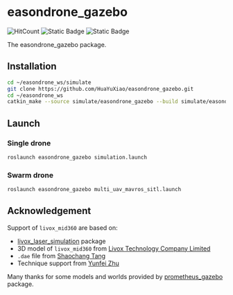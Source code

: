 # easondrone_gazebo

![HitCount](https://img.shields.io/endpoint?url=https%3A%2F%2Fhits.dwyl.com%2FHuaYuXiao%2Feasondrone_gazebo.json%3Fcolor%3Dpink)
![Static Badge](https://img.shields.io/badge/ROS-noetic-22314E?logo=ros)
![Static Badge](https://img.shields.io/badge/Ubuntu-20.04.6-E95420?logo=ubuntu)

The easondrone_gazebo package.

## Installation

```bash
cd ~/easondrone_ws/simulate
git clone https://github.com/HuaYuXiao/easondrone_gazebo.git
cd ~/easondrone_ws
catkin_make --source simulate/easondrone_gazebo --build simulate/easondrone_gazebo/build
```

## Launch

### Single drone

```bash
roslaunch easondrone_gazebo simulation.launch
```

### Swarm drone

```bash
roslaunch easondrone_gazebo multi_uav_mavros_sitl.launch
```

## Acknowledgement

Support of `livox_mid360` are based on:

- [livox_laser_simulation](https://github.com/Livox-SDK/livox_laser_simulation) package
- 3D model of `livox_mid360` from [Livox Technology Company Limited](https://terra-1-g.djicdn.com/65c028cd298f4669a7f0e40e50ba1131/Mid360/mid-360-asm.stp)
- `.dae` file from [Shaochang Tang](https://github.com/petertheprocess)
- Technique support from [Yunfei Zhu](https://github.com/zyf0205)

Many thanks for some models and worlds provided by [prometheus_gazebo](https://github.com/amov-lab/Prometheus/Simulator/gazebo_simulator) package.

